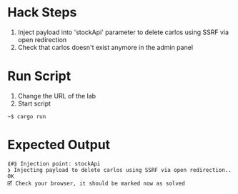 # Hack Steps

1. Inject payload into 'stockApi' parameter to delete carlos using SSRF via open redirection
2. Check that carlos doesn't exist anymore in the admin panel

# Run Script

1. Change the URL of the lab
2. Start script

```
~$ cargo run
```

# Expected Output

```
⟪#⟫ Injection point: stockApi
❯ Injecting payload to delete carlos using SSRF via open redirection.. OK
🗹 Check your browser, it should be marked now as solved
```
